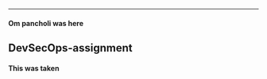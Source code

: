 ----------------------------




#### Om pancholi was here





## DevSecOps-assignment



#### This was taken
